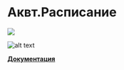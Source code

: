# Аквт.Расписание 
<a href="https://github.com/Viclouh/AKVT.Raspisanie/graphs/contributors">
  <img src="https://contrib.rocks/image?repo=Viclouh/AKVT.Raspisanie" />
</a>

![alt text](https://contrib.rocks/image?repo=Viclouh/AKVT.Raspisanie)

**[Документация](https://viclouh.github.io/AKVT.Raspisanie/)**
